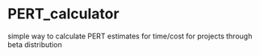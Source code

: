 # PERT_calculator
simple way to calculate PERT estimates for time/cost for projects through beta distribution
